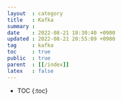 ```yaml
---
layout  : category
title   : Kafka
summary : 
date    : 2022-08-21 18:30:40 +0900
updated : 2022-08-21 20:55:09 +0900
tag     : kafka
toc     : true
public  : true
parent  : [[/index]]
latex   : false
---
```

* TOC
  {:toc}

